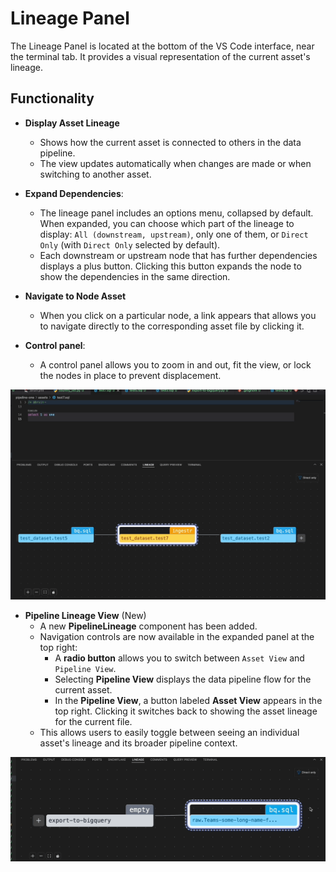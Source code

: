 # Lineage Panel

The Lineage Panel is located at the bottom of the VS Code interface, near the terminal tab. It provides a visual representation of the current asset's lineage.

## Functionality
- **Display Asset Lineage**
    - Shows how the current asset is connected to others in the data pipeline.
    - The view updates automatically when changes are made or when switching to another asset.

- **Expand Dependencies**: 
    - The lineage panel includes an options menu, collapsed by default. When expanded, you can choose which part of the lineage to display: `All (downstream, upstream)`, only one of them, or `Direct Only` (with `Direct Only` selected by default).
    - Each downstream or upstream node that has further dependencies displays a plus button. Clicking this button expands the node to show the dependencies in the same direction.

- **Navigate to Node Asset**  
    - When you click on a particular node, a link appears that allows you to navigate directly to the corresponding asset file by clicking it.

- **Control panel**: 
    - A control panel allows you to zoom in and out, fit the view, or lock the nodes in place to prevent displacement.

![Bruin Lineage Panel](../../public/vscode-extension/panels/lineage-panel/lineage-panel-with-options.gif)

- **Pipeline Lineage View** (New)  
    - A new **PipelineLineage** component has been added.
    - Navigation controls are now available in the expanded panel at the top right:
        - A **radio button** allows you to switch between `Asset View` and `Pipeline View`.
        - Selecting **Pipeline View** displays the data pipeline flow for the current asset.
        - In the **Pipeline View**, a button labeled **Asset View** appears in the top right. Clicking it switches back to showing the asset lineage for the current file.
    - This allows users to easily toggle between seeing an individual asset's lineage and its broader pipeline context.

![Bruin Lineage Panel](../../public/vscode-extension/panels/lineage-panel/pipeline-lineage-view.gif)


 
